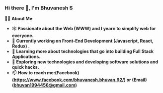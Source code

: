 ### Hi there 👋, I'm Bhuvanesh S


👨🏻‍ **About Me**

- 🕸️   **Passionate about the Web (WWW) and I yearn to simplify web for everyone.**
- 🔭   **Currently working on Front-End Development (Javascript, React, Redux) .**
- 🌱   **Learning more about technologies that go into building Full Stack Applications.**
- 🤔   **Exploring new technologies and developing software solutions and quick hacks.**
- 📫   **How to reach me:(Facebook) (https://www.facebook.com/bhuvanesh.bhuvan.92/) or (Email) (bhuvan1994456@gmail.com)**


